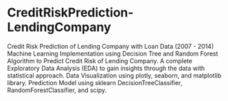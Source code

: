 # CreditRiskPrediction-LendingCompany
Credit Risk Prediction of Lending Company with Loan Data (2007 - 2014)
Machine Learning Implementation using Decision Tree and Random Forest Algorithm to Predict Credit Risk of Lending Company. A complete Exploratory Data Analysis (EDA) to gain insights through the data with statistical approach. Data Visualization using plotly, seaborn, and matplotlib library. Prediction Model using sklearn DecisionTreeClassifier, RandomForestClassifier, and scipy.
